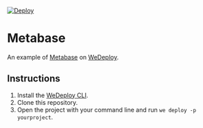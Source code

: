 [![Deploy](https://cdn.wedeploy.com/images/deploy.svg)](https://console.wedeploy.com/deploy?repo=https://github.com/balcsida/metabase-example)

# Metabase

An example of [Metabase](https://www.metabase.com/) on [WeDeploy](https://wedeploy.com/).

## Instructions

1. Install the [WeDeploy CLI](https://wedeploy.com/docs/intro/using-the-command-line/).
2. Clone this repository.
3. Open the project with your command line and run `we deploy -p yourproject`.
